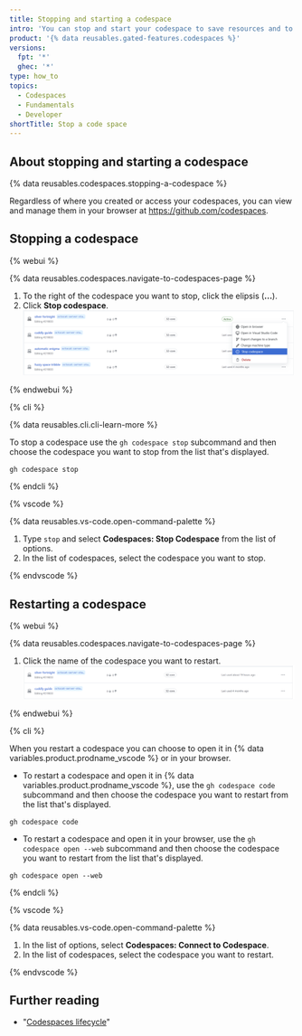 ```yaml
---
title: Stopping and starting a codespace
intro: 'You can stop and start your codespace to save resources and to pause work.'
product: '{% data reusables.gated-features.codespaces %}'
versions:
  fpt: '*'
  ghec: '*'
type: how_to
topics:
  - Codespaces
  - Fundamentals
  - Developer
shortTitle: Stop a code space
---
```


## About stopping and starting a codespace

{% data reusables.codespaces.stopping-a-codespace %}

Regardless of where you created or access your codespaces, you can view and manage them in your browser at https://github.com/codespaces. 

## Stopping a codespace

 {% webui %}

{% data reusables.codespaces.navigate-to-codespaces-page %}
 1. To the right of the codespace you want to stop, click the elipsis (**...**).
 1. Click **Stop codespace**.
   ![Screenshot of option to stop a codespace](/assets/images/help/codespaces/stop-codespace-webui.png)

 {% endwebui %}


 {% cli %}

 {% data reusables.cli.cli-learn-more %}

 To stop a codespace use the `gh codespace stop` subcommand and then choose the codespace you want to stop from the list that's displayed.

 ```shell{:copy}
 gh codespace stop
 ```

 {% endcli %}


 {% vscode %}

{% data reusables.vs-code.open-command-palette %}
1. Type `stop` and select **Codespaces: Stop Codespace** from the list of options.
1. In the list of codespaces, select the codespace you want to stop.

 {% endvscode %}


## Restarting a codespace

 {% webui %}

{% data reusables.codespaces.navigate-to-codespaces-page %}
1. Click the name of the codespace you want to restart.
![Screenshot of stopped codespaces](/assets/images/help/codespaces/restart-codespace-webui.png)

 {% endwebui %}

 {% cli %}

When you restart a codespace you can choose to open it in {% data variables.product.prodname_vscode %} or in your browser. 

 - To restart a codespace and open it in {% data variables.product.prodname_vscode %}, use the `gh codespace code` subcommand and then choose the codespace you want to restart from the list that's displayed.

 ```shell{:copy} 
 gh codespace code
 ```

 - To restart a codespace and open it in your browser, use the `gh codespace open --web` subcommand and then choose the codespace you want to restart from the list that's displayed.

 ```shell{:copy}
 gh codespace open --web
 ```

 {% endcli %}


 {% vscode %}

{% data reusables.vs-code.open-command-palette %}
1. In the list of options, select **Codespaces: Connect to Codespace**.
1. In the list of codespaces, select the codespace you want to restart.

 {% endvscode %}

 ## Further reading
- "[Codespaces lifecycle](/codespaces/developing-in-codespaces/codespaces-lifecycle)"
